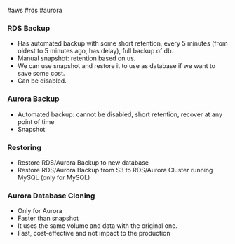 #aws #rds #aurora 

### RDS Backup
- Has automated backup with some short retention, every 5 minutes (from oldest to 5 minutes ago, has delay), full backup of db.
- Manual snapshot: retention based on us.
- We can use snapshot and restore it to use as database if we want to save some cost.
- Can be disabled.

### Aurora Backup
- Automated backup: cannot be disabled, short retention, recover at any point of time
- Snapshot

### Restoring
- Restore RDS/Aurora Backup to new database
- Restore RDS/Aurora Backup from S3 to RDS/Aurora Cluster running MySQL (only for MySQL)

### Aurora Database Cloning
- Only for Aurora
- Faster than snapshot
- It uses the same volume and data with the original one.
- Fast, cost-effective and not impact to the production